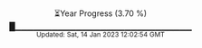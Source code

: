 <p align="center">
⏳Year Progress (3.70 %) <br>
█▁▁▁▁▁▁▁▁▁▁▁▁▁▁▁▁▁▁▁▁▁▁▁▁▁▁▁▁▁ <br>
<sub>Updated: Sat, 14 Jan 2023 12:02:54 GMT</sub>
</p>

